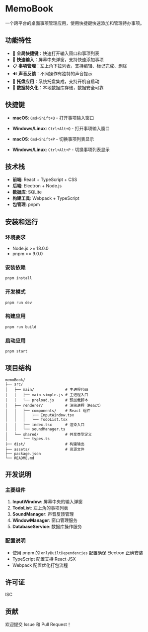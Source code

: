 # MemoBook

一个跨平台的桌面事项管理应用，使用快捷键快速添加和管理待办事项。

## 功能特性

- 🚀 **全局快捷键**：快速打开输入窗口和事项列表
- 📝 **快速输入**：屏幕中央弹窗，支持快速添加事项
- 📋 **事项管理**：左上角下拉列表，支持编辑、标记完成、删除
- 🔊 **声音反馈**：不同操作有独特的声音提示
- 🎯 **托盘应用**：系统托盘集成，支持开机自启动
- 💾 **数据持久化**：本地数据库存储，数据安全可靠

## 快捷键

- **macOS**: `Cmd+Shift+Q` - 打开事项输入窗口
- **Windows/Linux**: `Ctrl+Alt+Q` - 打开事项输入窗口

- **macOS**: `Cmd+Shift+P` - 切换事项列表显示
- **Windows/Linux**: `Ctrl+Alt+P` - 切换事项列表显示

## 技术栈

- **前端**: React + TypeScript + CSS
- **后端**: Electron + Node.js
- **数据库**: SQLite
- **构建工具**: Webpack + TypeScript
- **包管理**: pnpm

## 安装和运行

### 环境要求

- Node.js >= 18.0.0
- pnpm >= 9.0.0

### 安装依赖

```bash
pnpm install
```

### 开发模式

```bash
pnpm run dev
```

### 构建应用

```bash
pnpm run build
```

### 启动应用

```bash
pnpm start
```

## 项目结构

```
memoBook/
├── src/
│   ├── main/              # 主进程代码
│   │   ├── main-simple.js # 主进程入口
│   │   └── preload.js     # 预加载脚本
│   ├── renderer/          # 渲染进程（React）
│   │   ├── components/    # React 组件
│   │   │   ├── InputWindow.tsx
│   │   │   └── TodoList.tsx
│   │   ├── index.tsx      # 渲染入口
│   │   └── soundManager.ts
│   └── shared/            # 共享类型定义
│       └── types.ts
├── dist/                  # 构建输出
├── assets/                # 资源文件
├── package.json
└── README.md
```

## 开发说明

### 主要组件

1. **InputWindow**: 屏幕中央的输入弹窗
2. **TodoList**: 左上角的事项列表
3. **SoundManager**: 声音反馈管理
4. **WindowManager**: 窗口管理服务
5. **DatabaseService**: 数据库操作服务

### 配置说明

- 使用 pnpm 的 `onlyBuiltDependencies` 配置确保 Electron 正确安装
- TypeScript 配置支持 React JSX
- Webpack 配置优化打包流程

## 许可证

ISC

## 贡献

欢迎提交 Issue 和 Pull Request！